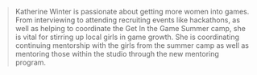 > Katherine Winter is passionate about getting more women into games. From interviewing to attending recruiting events like hackathons, as well as helping to coordinate the Get In the Game Summer camp, she is vital for stirring up local girls in game growth. She is coordinating continuing mentorship with the girls from the summer camp as well as mentoring those within the studio through the new mentoring program.
